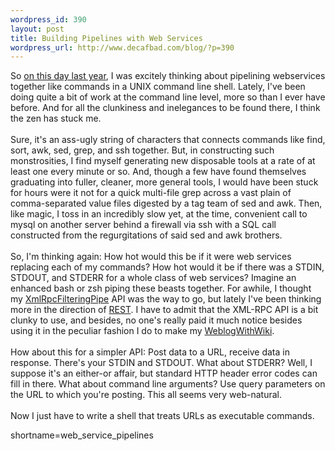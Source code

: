 ```yaml
--- 
wordpress_id: 390
layout: post
title: Building Pipelines with Web Services
wordpress_url: http://www.decafbad.com/blog/?p=390
---
```

So <a href="http://www.decafbad.com/blog/tech/old/oooodh.html" target="_top">on this day last year</a>,
I was excitely thinking about pipelining webservices together like commands in a
UNIX command line shell.  Lately, I've been doing quite a bit of work at the
command line level, more so than I ever have before.  And for all the clunkiness
and inelegances to be found there, I think the zen has stuck me.
<br /><br />
Sure, it's an ass-ugly string of characters that connects commands
like find, sort, awk, sed, grep, and ssh together.  But, in constructing such
monstrosities, I find myself generating new disposable tools at a rate
of at least one every minute or so.  And, though a few have found themselves graduating
into fuller, cleaner, more general tools, I would have been stuck for
hours were it not for a quick multi-file grep across a vast plain of comma-separated
value files digested by a tag team of sed and awk.  Then, like magic, I toss in
an incredibly slow yet, at the time, convenient call to mysql on another server
behind a firewall via ssh with a SQL call constructed from the regurgitations
of said sed and awk brothers.
<br /><br />
So, I'm thinking again:  How hot would this be if it were web services replacing
each of my commands?  How hot would it be if there was a STDIN, STDOUT, and STDERR
for a whole class of web services?  Imagine an enhanced bash or zsh piping these
beasts together.  For awhile, I thought my <a href="http://www.decafbad.com/twiki/bin/view/Main/XmlRpcFilteringPipe">XmlRpcFilteringPipe</a> API was the way to
go, but lately I've been thinking more in the direction of <a href="http://www.decafbad.com/twiki/bin/view/Main/REST">REST</a>.  I have to admit
that the XML-RPC API is a bit clunky to use, and besides, no one's really paid
it much notice besides using it in the peculiar fashion I do to make my <a href="http://www.decafbad.com/twiki/bin/view/Main/WeblogWithWiki">WeblogWithWiki</a>.
<br /><br />
How about this for a simpler API:  Post data to a URL, receive data in response.
There's your STDIN and STDOUT.  What about STDERR?  Well, I suppose it's an
either-or affair, but standard HTTP header error codes can fill in there.  What
about command line arguments?  Use query parameters on the URL to which you're
posting.  This all seems very web-natural.
<br /><br />
Now I just have to write a shell that treats URLs as executable commands.
<!--more-->
shortname=web_service_pipelines
